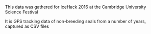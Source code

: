 This data was gathered for IceHack 2016 at the Cambridge University Science Festival

It is GPS tracking data of non-breeding seals from a number of years, captured as CSV files
